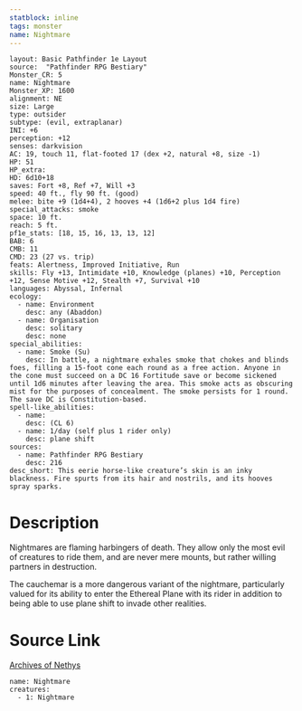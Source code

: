 ```yaml
---
statblock: inline
tags: monster
name: Nightmare
---
```

```statblock
layout: Basic Pathfinder 1e Layout
source:  "Pathfinder RPG Bestiary"
Monster_CR: 5
name: Nightmare
Monster_XP: 1600
alignment: NE
size: Large
type: outsider
subtype: (evil, extraplanar)
INI: +6
perception: +12
senses: darkvision
AC: 19, touch 11, flat-footed 17 (dex +2, natural +8, size -1)
HP: 51
HP_extra: 
HD: 6d10+18
saves: Fort +8, Ref +7, Will +3
speed: 40 ft., fly 90 ft. (good)
melee: bite +9 (1d4+4), 2 hooves +4 (1d6+2 plus 1d4 fire)
special_attacks: smoke
space: 10 ft.
reach: 5 ft.
pf1e_stats: [18, 15, 16, 13, 13, 12]
BAB: 6
CMB: 11
CMD: 23 (27 vs. trip)
feats: Alertness, Improved Initiative, Run
skills: Fly +13, Intimidate +10, Knowledge (planes) +10, Perception +12, Sense Motive +12, Stealth +7, Survival +10
languages: Abyssal, Infernal
ecology:
  - name: Environment
    desc: any (Abaddon)
  - name: Organisation
    desc: solitary
    desc: none
special_abilities:
  - name: Smoke (Su)
    desc: In battle, a nightmare exhales smoke that chokes and blinds foes, filling a 15-foot cone each round as a free action. Anyone in the cone must succeed on a DC 16 Fortitude save or become sickened until 1d6 minutes after leaving the area. This smoke acts as obscuring mist for the purposes of concealment. The smoke persists for 1 round. The save DC is Constitution-based.
spell-like_abilities:
  - name:
    desc: (CL 6)
  - name: 1/day (self plus 1 rider only)
    desc: plane shift
sources:
  - name: Pathfinder RPG Bestiary
    desc: 216
desc_short: This eerie horse-like creature’s skin is an inky blackness. Fire spurts from its hair and nostrils, and its hooves spray sparks.
```
# Description
Nightmares are flaming harbingers of death. They allow only the most evil of creatures to ride them, and are never mere mounts, but rather willing partners in destruction.

The cauchemar is a more dangerous variant of the nightmare, particularly valued for its ability to enter the Ethereal Plane with its rider in addition to being able to use plane shift to invade other realities.
# Source Link
[Archives of Nethys](https://aonprd.com/MonsterDisplay.aspx?ItemName=Nightmare)
```encounter-table
name: Nightmare
creatures:
  - 1: Nightmare
```
